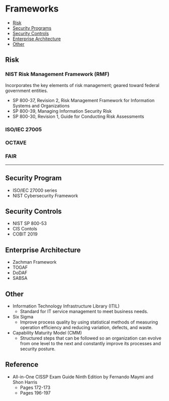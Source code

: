 # Frameworks

* [Risk](#risk)
* [Security Programs](#security-programs)
* [Security Controls](#security-controls)
* [Enterprise Architecture](#enterprise-architecture)
* [Other](#other)

## Risk

### NIST Risk Management Framework (RMF)
Incorporates the key elements of risk management; geared toward federal government entities.
* SP 800-37, Revision 2, Risk Management Framework for Information Systems and Organizations
* SP 800-39, Managing Information Security Risk
* SP 800-30, Revision 1, Guide for Conducting Risk Assessments
   
### ISO/IEC 27005

### OCTAVE

### FAIR
**********************************************************************   
## Security Program
   * ISO/IEC 27000 series
   * NIST Cybersecurity Framework
   
## Security Controls
   * NIST SP 800-53
   * CIS Contols
   * COBIT 2019
   
## Enterprise Architecture
   * Zachman Framework
   * TOGAF
   * DoDAF
   * SABSA
   
## Other
   * Information Technology Infrastructure Library (ITIL)
      * Standard for IT service management to meet business needs.
   * Six Sigma
      * Improve process quality by using statistical methods of measuring operation efficiency and reducing variation, defects, and waste.  
   * Capability Maturity Model (CMM)
      * Structured steps that can be followed so an organization can evolve from one level to the next and constantly improve its processes and security posture.

## Reference
* All-in-One CISSP Exam Guide Ninth Edition by Fernando Maymi and Shon Harris
   * Pages 172-173
   * Pages 196-197
